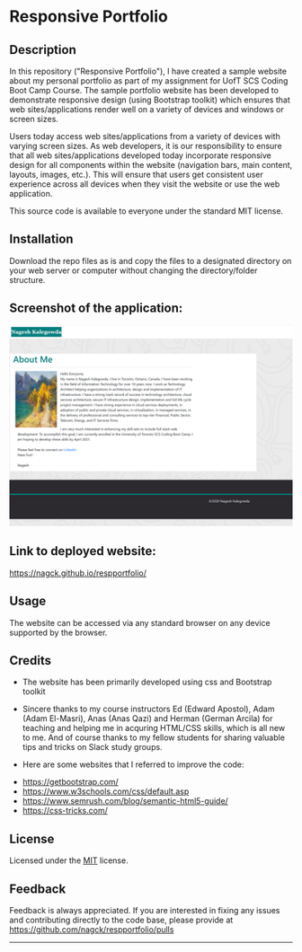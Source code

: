 # Responsive Portfolio

## Description 

In this repository ("Responsive Portfolio"), I have created a sample website about my personal portfolio as part of my assignment for UofT SCS Coding Boot Camp Course. The sample portfolio website has been developed to demonstrate responsive design (using Bootstrap toolkit) which ensures that web sites/applications render well on a variety of devices and windows or screen sizes.

Users today access web sites/applications from a variety of devices with varying screen sizes. As web developers, it is our responsibility to ensure that all web sites/applications developed today incorporate responsive design for all components within the website (navigation bars, main content, layouts, images, etc.). This will ensure that users get consistent user experience across all devices when they visit the website or use the web application.

This source code is available to everyone under the standard MIT license.

## Installation

Download the repo files as is and copy the files to a designated directory on your web server or computer without changing the directory/folder structure.

## Screenshot of the application:
![](images/portfolio.png) 

## Link to deployed website:
https://nagck.github.io/respportfolio/

## Usage 

The website can be accessed via any standard browser on any device supported by the browser.

## Credits

- The website has been primarily developed using css and Bootstrap toolkit 

- Sincere thanks to my course instructors Ed (Edward Apostol), Adam (Adam El-Masri), Anas (Anas Qazi) and   Herman (German Arcila) for teaching and helping me in acquring HTML/CSS skills, which is all new to me. And of course thanks to my fellow students for sharing valuable tips and tricks on Slack study groups.

- Here are some websites that I referred to improve the code:
* https://getbootstrap.com/
* https://www.w3schools.com/css/default.asp
* https://www.semrush.com/blog/semantic-html5-guide/
* https://css-tricks.com/

## License
Licensed under the [MIT](https://choosealicense.com/licenses/mit/) license.

## Feedback
Feedback is always appreciated. If you are interested in fixing any issues and contributing directly to the code base, please provide at  https://github.com/nagck/respportfolio/pulls

---

